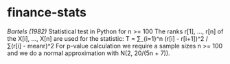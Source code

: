 # finance-stats

*Bartels (1982)*
Statistical test in Python for n >= 100
The ranks r[1], ..., r[n] of the X[i], ..., X[n] are used for the statistic:
T = ∑_{i=1}^n (r[i] - r[i+1])^2 / ∑(r[i] - meanr)^2
For p-value calculation we require a sample sizes n >= 100 and we do a normal approximation with N(2, 20/(5n + 7)).
